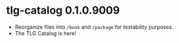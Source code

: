 # tlg-catalog 0.1.0.9009

- Reorganize files into `/book` and `/package` for testability purposes.
- The TLG Catalog is here!
